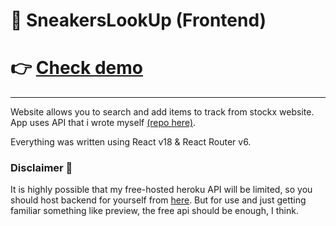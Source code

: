 # 👟 SneakersLookUp (Frontend)

# 👉 [Check demo](https://ike-gg.github.io/sneakersLookUp-frontend/)

---

Website allows you to search and add items to track from stockx website.
App uses API that i wrote myself [(repo here)](https://github.com/ike-gg/sneakersLookUp-backend).

Everything was written using React v18 & React Router v6.

### Disclaimer 🚨

It is highly possible that my free-hosted heroku API will be limited, so you should host backend for yourself from [here](https://github.com/ike-gg/sneakersLookUp-backend).
But for use and just getting familiar something like preview, the free api should be enough, I think.

